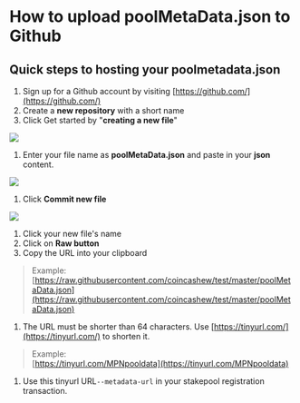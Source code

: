 # How to upload poolMetaData.json to Github

## Quick steps to hosting your poolmetadata.json

1. Sign up for a Github account by visiting [https://github.com/](https://github.com/)
2. Create a **new repository** with a short name
3. Click Get started by "**creating a new file**"

![](../.gitbook/assets/git1.png)

1. Enter your file name as **poolMetaData.json** and paste in your **json** content.

![](../.gitbook/assets/git2.png)

1. Click **Commit new file**

![](../.gitbook/assets/git3.png)

1. Click your new file's name
2. Click on **Raw button**
3. Copy the URL into your clipboard

> Example: [https://raw.githubusercontent.com/coincashew/test/master/poolMetaData.json](https://raw.githubusercontent.com/coincashew/test/master/poolMetaData.json)

1. The URL must be shorter than 64 characters. Use [https://tinyurl.com/](https://tinyurl.com/) to shorten it.

> Example:  
> [https://tinyurl.com/MPNpooldata](https://tinyurl.com/MPNpooldata)

1. Use this tinyurl URL`--metadata-url` in your stakepool registration transaction.

